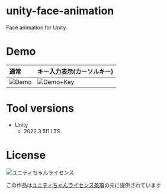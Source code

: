# unity-face-animation
Face animation for Unity.

# Demo
| 通常 | キー入力表示(カーソルキー) |
| :-- |:-- |
| ![Demo](https://github.com/kyourikey/unity-face-animation/assets/4445253/cf306848-cee2-4568-935d-384ee14fba96) | ![Demo+Key](https://github.com/kyourikey/unity-face-animation/assets/4445253/fa646192-029f-4505-b1c1-feee2bf9b74e) |

# Tool versions
* Unity
    * 2022.3.5f1 LTS

# License
![ユニティちゃんライセンス](https://unity-chan.com/images/imageLicenseLogo.png)

この作品は[ユニティちゃんライセンス条項](http://unity-chan.com/contents/license_jp/)の元に提供されています
